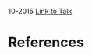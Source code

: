 

10-2015
[Link to Talk](https://www.churchofjesuschrist.org/study/general-conference/2015/10/sunday-afternoon-session?lang=eng)



# References
